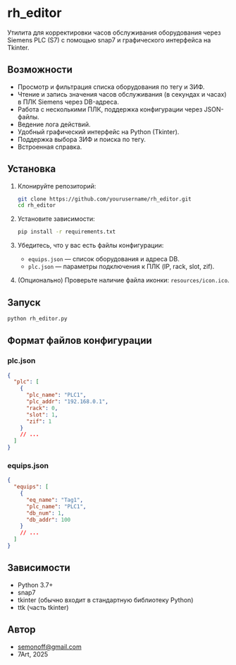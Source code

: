 # rh_editor

Утилита для корректировки часов обслуживания оборудования через Siemens PLC (S7) с помощью snap7 и графического интерфейса на Tkinter.

## Возможности

- Просмотр и фильтрация списка оборудования по тегу и ЗИФ.
- Чтение и запись значения часов обслуживания (в секундах и часах) в ПЛК Siemens через DB-адреса.
- Работа с несколькими ПЛК, поддержка конфигурации через JSON-файлы.
- Ведение лога действий.
- Удобный графический интерфейс на Python (Tkinter).
- Поддержка выбора ЗИФ и поиска по тегу.
- Встроенная справка.

## Установка

1. Клонируйте репозиторий:
   ```sh
   git clone https://github.com/yourusername/rh_editor.git
   cd rh_editor
   ```

2. Установите зависимости:
   ```sh
   pip install -r requirements.txt
   ```

3. Убедитесь, что у вас есть файлы конфигурации:
   - `equips.json` — список оборудования и адреса DB.
   - `plc.json` — параметры подключения к ПЛК (IP, rack, slot, zif).

4. (Опционально) Проверьте наличие файла иконки: `resources/icon.ico`.

## Запуск

```sh
python rh_editor.py
```

## Формат файлов конфигурации

### plc.json

```json
{
  "plc": [
    {
      "plc_name": "PLC1",
      "plc_addr": "192.168.0.1",
      "rack": 0,
      "slot": 1,
      "zif": 1
    }
    // ...
  ]
}
```

### equips.json

```json
{
  "equips": [
    {
      "eq_name": "Tag1",
      "plc_name": "PLC1",
      "db_num": 1,
      "db_addr": 100
    }
    // ...
  ]
}
```

## Зависимости

- Python 3.7+
- snap7
- tkinter (обычно входит в стандартную библиотеку Python)
- ttk (часть tkinter)

## Автор

- semonoff@gmail.com
- 7Art, 2025

